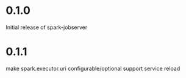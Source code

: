 # 0.1.0

Initial release of spark-jobserver

# 0.1.1

make spark.executor.uri configurable/optional
support service reload

